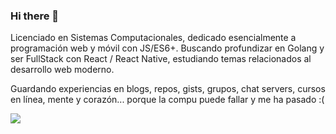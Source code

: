 ### Hi there 👋

Licenciado en Sistemas Computacionales, dedicado esencialmente a programación web y móvil con JS/ES6+. Buscando profundizar en Golang y ser FullStack con React / React Native, estudiando temas relacionados al desarrollo web moderno.

Guardando experiencias en blogs, repos, gists, grupos, chat servers, cursos en línea, mente y corazón... porque la compu puede fallar y me ha pasado :(

<p>
<img align='center' src="https://visitor-badge.laobi.icu/badge?page_id=zeroidentidad.visitor-badge">
 <p/>
